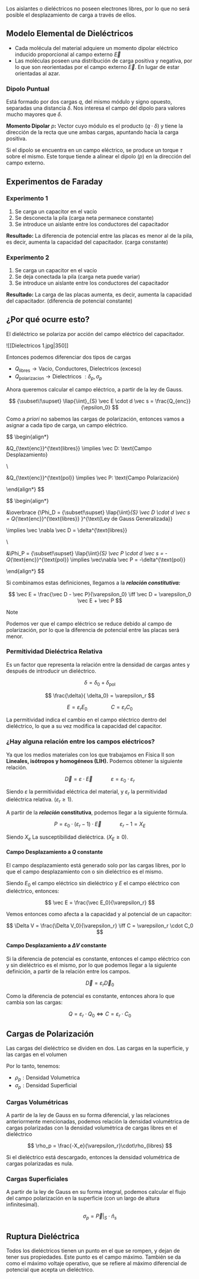 Los aislantes o dieléctricos no poseen electrones libres, por lo que no será posible el desplazamiento de carga a través de ellos.

## Modelo Elemental de Dieléctricos

- Cada molécula del material adquiere un momento dipolar eléctrico inducido proporcional al campo externo $\vec E$
- Las moléculas poseen una distribución de carga positiva y negativa, por lo que son reorientadas por el campo externo $\vec E$. En lugar de estar orientadas al azar.

### Dipolo Puntual

Está formado por dos cargas $q$, del mismo módulo y signo opuesto, separadas una distancia $\delta$. Nos interesa el campo del dipolo para valores mucho mayores que $\delta$.

**Momento Dipolar** $p$**:** Vector cuyo módulo es el producto $(q\cdot\delta)$ y tiene la dirección de la recta que une ambas cargas, apuntando hacia la carga positiva.

Si el dipolo se encuentra en un campo eléctrico, se produce un torque $\tau$ sobre el mismo. Este torque tiende a alinear el dipolo $(p)$ en la dirección del campo externo.

## Experimentos de Faraday

### Experimento 1

1. Se carga un capacitor en el vacío
2. Se desconecta la pila (carga neta permanece constante)
3. Se introduce un aislante entre los conductores del capacitador

**Resultado:** La diferencia de potencial entre las placas es menor al de la pila, es decir, aumenta la capacidad del capacitador. (carga constante)

### Experimento 2

1. Se carga un capacitor en el vacío
2. Se deja conectada la pila (carga neta puede variar)
3. Se introduce un aislante entre los conductores del capacitador

**Resultado:** La carga de las placas aumenta, es decir, aumenta la capacidad del capacitador. (diferencia de potencial constante)

## ¿Por qué ocurre esto?

El dieléctrico se polariza por acción del campo eléctrico del capacitador.

![[Dielectricos 1.jpg|350]]

Entonces podemos diferenciar dos tipos de cargas

- $Q_{\text{libres}} \to \text{Vacio, Conductores, Dielectricos (exceso)}$
- $Q_{\text{polarizacion}} \to \text{Dielectricos }:\delta_p,\sigma_p$

Ahora queremos calcular el campo eléctrico, a partir de la ley de Gauss.

$$
{\subset\!\supset} \llap{\iint}_{S} \vec E  \cdot d \vec s = \frac{Q_{enc}}{\epsilon_0}
$$

Como a *priori* no sabemos las cargas de polarización, entonces vamos a asignar a cada tipo de carga, un campo eléctrico.

$$
\begin{align*}

&Q_{\text{enc}}^{\text{libres}} \implies \vec D: \text{Campo Desplazamiento}

\\

&Q_{\text{enc}}^{\text{pol}} \implies \vec P: \text{Campo Polarización}

\end{align*}
$$

$$
\begin{align*}

&\overbrace
{\Phi_D = {\subset\!\supset} \llap{\iint}_{S} \vec D \cdot   d \vec s = Q_{\text{enc}}^{\text{libres}}
}^{\text{Ley de Gauss Generalizada}}

\implies \vec \nabla \vec D = \delta^{\text{libres}}

\\

&\Phi_P = {\subset\!\supset} \llap{\iint}_{S} \vec P \cdot   d \vec s = -Q_{\text{enc}}^{\text{pol}} \implies \vec\nabla \vec P = -\delta^{\text{pol}}

\end{align*}
$$

Si combinamos estas definiciones, llegamos a la ***relación constitutiva:***

$$
\vec E = \frac{\vec D - \vec P}{\varepsilon_0} \iff \vec D = \varepsilon_0 \vec E + \vec P
$$

> [!note]
> Podemos ver que el campo eléctrico se reduce debido al campo de polarización, por lo que la diferencia de potencial entre las placas será menor.

### Permitividad Dieléctrica Relativa

Es un factor que representa la relación entre la densidad de cargas antes y después de introducir un dieléctrico.

$$
\delta = \delta_0 + \delta_\text{pol}
$$

$$
\frac{\delta}{ \delta_0} = \varepsilon_r
$$

$$
E = \varepsilon_r E_0 \qquad\qquad C = \varepsilon_r C_0
$$

La permitividad indica el cambio en el campo eléctrico dentro del dieléctrico, lo que a su vez modifica la capacidad del capacitor.

### **¿Hay alguna relación entre los campos eléctricos?**

Ya que los medios materiales con los que trabajamos en Física II son **Lineales, isótropos y homogéneos (LIH).** Podemos obtener la siguiente relación.

$$
\vec D = \varepsilon \cdot \vec E \quad\quad\quad\varepsilon = \varepsilon_0 \cdot \varepsilon_r
$$

Siendo $\varepsilon$ la permitividad eléctrica del material, y $\varepsilon_r$ la permitividad dieléctrica relativa. $(\varepsilon_r \geq 1)$.

A partir de la ***relación* constitutiva**, podemos llegar a la siguiente fórmula.

$$
P = \varepsilon_0 \cdot(\varepsilon_r - 1) \cdot \vec E \quad\quad\quad \varepsilon_r - 1 = X_E
$$

Siendo $X_e$ La susceptibilidad dieléctrica. $(X_E \geq 0)$.

#### Campo Desplazamiento a $Q$ constante

El campo desplazamiento está generado solo por las cargas libres, por lo que el campo desplazamiento con o sin dieléctrico es el mismo.

Siendo $E_0$ el campo eléctrico sin dieléctrico y $E$ el campo eléctrico con dieléctrico, entonces:

$$
\vec E = \frac{\vec E_0}{\varepsilon_r}
$$

Vemos entonces como afecta a la capacidad y al potencial de un capacitor:

$$
\Delta V = \frac{\Delta V_0}{\varepsilon_r} \iff C = \varepsilon_r \cdot C_0
$$

#### Campo Desplazamiento a $\Delta V$ constante

Si la diferencia de potencial es constante, entonces el campo eléctrico con y sin dieléctrico es el mismo, por lo que podemos llegar a la siguiente definición, a partir de la relación entre los campos.

$$
\vec D = \varepsilon_r \vec D_0
$$

Como la diferencia de potencial es constante, entonces ahora lo que cambia son las cargas:

$$
Q = \varepsilon_r \cdot Q_0 \iff C = \varepsilon_r \cdot C_0
$$

## Cargas de Polarización

Las cargas del dieléctrico se dividen en dos. Las cargas en la superficie, y las cargas en el volumen

Por lo tanto, tenemos:

- $\rho_p:\text{Densidad Volumetrica}$
- $\sigma_p:\text{Densidad Superficial}$

### Cargas Volumétricas

A partir de la ley de Gauss en su forma diferencial, y las relaciones anteriormente mencionadas, podemos relación la densidad volumétrica de cargas polarizadas con la densidad volumétrica de cargas libres en el dieléctrico

$$
\rho_p = \frac{-X_e}{\varepsilon_r}\cdot\rho_{libres}
$$

Si el dieléctrico está descargado, entonces la densidad volumétrica de cargas polarizadas es nula.

### Cargas Superficiales

A partir de la ley de Gauss en su forma integral, podemos calcular el flujo del campo polarización en la superficie (con un largo de altura infinitesimal).

$$
\sigma_p = \vec P |_S \cdot \hat n_{s}
$$

## Ruptura Dieléctrica

Todos los dieléctricos tienen un punto en el que se rompen, y dejan de tener sus propiedades. Este punto es el campo máximo. También se da como el máximo voltaje operativo, que se refiere al máximo diferencial de potencial que acepta un dieléctrico.
